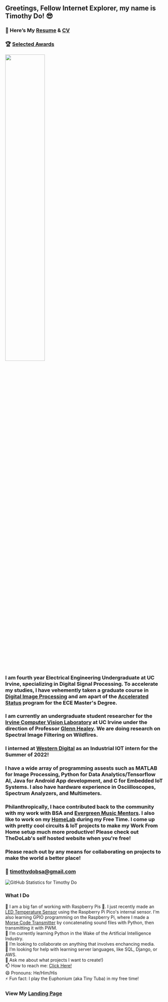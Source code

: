 ## Greetings, Fellow Internet Explorer, my name is Timothy Do! 😎

### 📄 Here’s My [Resume](https://timothydo.me/resume.html) & [CV](https://timothydo.me/CV.html)
### 🏆 [Selected Awards](https://timothydo.me/awards.html)

<img width="50%" src="https://timothydo.me/images/facecase_anime.png">

### I am fourth year Electrical Engineering Undergraduate at UC Irvine, specializing in Digital Signal Processing. To accelerate my studies, I have vehemently taken a graduate course in [Digital Image Processing](https://catalogue.uci.edu/allcourses/eecs/) and am apart of the [Accelerated Status](https://engineering.uci.edu/admissions/graduate/accelerated-status-program) program for the ECE Master's Degree. 

### I am currently an undergraduate student researcher for the [Irvine Computer Vision Laboratory](https://newport.eecs.uci.edu/~timothd4/ICVL) at UC Irvine under the direction of Professor [Glenn Healey](https://engineering.uci.edu/users/glenn-healey). We are doing research on Spectral Image Filtering on Wildfires.

### I interned at [Western Digital](https://www.westerndigital.com/) as an Industrial IOT intern for the Summer of 2022!

### I have a wide array of programming assests such as MATLAB for Image Processing, Python for Data Analytics/Tensorflow AI, Java for Android App development, and C for Embedded IoT Systems. I also have hardware experience in Osciilloscopes, Spectrum Analyzers, and Multimeters.

### Philanthropically, I hace contributed back to the community with my work with BSA and [Evergreen Music Mentors](https://timothydo.me/evergreenmusicmentors). I also like to work on my [HomeLab](http://timothydo.me/thedolab) during my Free Time. I come up with pretty cool circuits & IoT projects to make my Work From Home setup much more productive! Please check out TheDoLab's self hosted website when you're free!
 
### Please reach out by any means for collaborating on projects to make the world a better place!

### 🤝 [timothydobsa@gmail.com](mailto:timothydobsa@gmail.com)

![GitHub Statistics for Timothy Do](https://github-readme-stats.vercel.app/api?username=dotimothy&show_icons=true)

### What I Do
🔭 I am a big fan of working with Raspberry Pis 🍓. I just recently made an [LED Temperature Sensor](https://github.com/dotimothy/picoTemp) using the Raspberry Pi Pico's internal sensor. I'm also learning GPIO programming on the Raspberry Pi, where I made a [Morse Code Transmitter](https://github.com/dotimothy/PiFmMorse) by concatenating sound files with Python, then transmitting it with PWM.
<br>
🌱 I’m currently learning Python in the Wake of the Artificial Intelligence Industry.
<br>
👯 I’m looking to collaborate on anything that involves enchancing media.
<br>
🤔 I’m looking for help with learning server languages, like SQL, Django, or AWS.
<br>
💬 Ask me about what projects I want to create!)
<br>
📫 How to reach me: <a href="https://timothydo.me/contact" target="_blank">Click Here!</a>
<br>
😄 Pronouns: He/Him/His
<br>
⚡ Fun fact: I play the Euphonium (aka Tiny Tuba) in my free time!

### View My [Landing Page](https://timothydo.me/landing)

